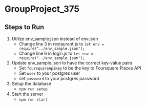 # GroupProject_375

## Steps to Run

1. Utilize env_sample.json instead of env.json
    - Change line 3 in restaurant.js to `let env = require("../env_sample.json");`
    - Change line 6 in login.js to `let env = require("../env_sample.json");`
2. Update env_sample.json to have the correct key-value pairs
    - Set `foursquareApiKey` to be the key to Foursquare Places API
    - Set `user` to your postgres user
    - set `password` to your postgres password
3. Setup the database
    - `npm run setup`
4. Start the server
    - `npm run start`